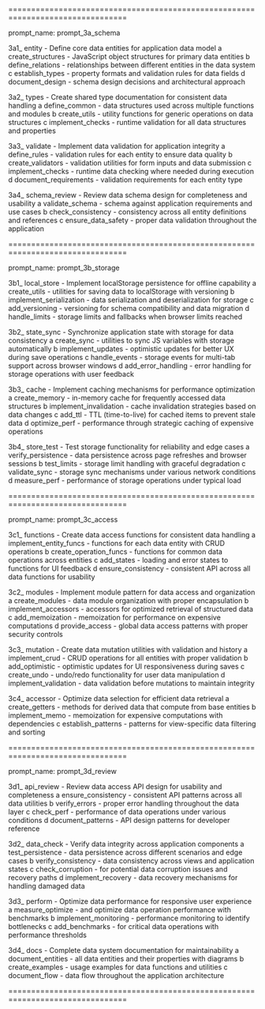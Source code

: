 ================================================================================

prompt_name: prompt_3a_schema

3a1_ entity              - Define core data entities for application data model
   a create_structures   - JavaScript object structures for primary data entities
   b define_relations    - relationships between different entities in the data system
   c establish_types     - property formats and validation rules for data fields
   d document_design     - schema design decisions and architectural approach

3a2_ types               - Create shared type documentation for consistent data handling
   a define_common       - data structures used across multiple functions and modules
   b create_utils        - utility functions for generic operations on data structures
   c implement_checks    - runtime validation for all data structures and properties

3a3_ validate            - Implement data validation for application integrity
   a define_rules        - validation rules for each entity to ensure data quality
   b create_validators   - validation utilities for form inputs and data submission
   c implement_checks    - runtime data checking where needed during execution
   d document_requirements - validation requirements for each entity type

3a4_ schema_review       - Review data schema design for completeness and usability
   a validate_schema     - schema against application requirements and use cases
   b check_consistency   - consistency across all entity definitions and references
   c ensure_data_safety  - proper data validation throughout the application

================================================================================

prompt_name: prompt_3b_storage

3b1_ local_store         - Implement localStorage persistence for offline capability
   a create_utils        - utilities for saving data to localStorage with versioning
   b implement_serialization - data serialization and deserialization for storage
   c add_versioning      - versioning for schema compatibility and data migration
   d handle_limits       - storage limits and fallbacks when browser limits reached

3b2_ state_sync          - Synchronize application state with storage for data consistency
   a create_sync         - utilities to sync JS variables with storage automatically
   b implement_updates   - optimistic updates for better UX during save operations
   c handle_events       - storage events for multi-tab support across browser windows
   d add_error_handling  - error handling for storage operations with user feedback

3b3_ cache               - Implement caching mechanisms for performance optimization
   a create_memory       - in-memory cache for frequently accessed data structures
   b implement_invalidation - cache invalidation strategies based on data changes
   c add_ttl             - TTL (time-to-live) for cached items to prevent stale data
   d optimize_perf       - performance through strategic caching of expensive operations

3b4_ store_test          - Test storage functionality for reliability and edge cases
   a verify_persistence  - data persistence across page refreshes and browser sessions
   b test_limits         - storage limit handling with graceful degradation
   c validate_sync       - storage sync mechanisms under various network conditions
   d measure_perf        - performance of storage operations under typical load

================================================================================

prompt_name: prompt_3c_access

3c1_ functions           - Create data access functions for consistent data handling
   a implement_entity_funcs - functions for each data entity with CRUD operations
   b create_operation_funcs - functions for common data operations across entities
   c add_states          - loading and error states to functions for UI feedback
   d ensure_consistency  - consistent API across all data functions for usability

3c2_ modules             - Implement module pattern for data access and organization
   a create_modules      - data module organization with proper encapsulation
   b implement_accessors - accessors for optimized retrieval of structured data
   c add_memoization     - memoization for performance on expensive computations
   d provide_access      - global data access patterns with proper security controls

3c3_ mutation            - Create data mutation utilities with validation and history
   a implement_crud      - CRUD operations for all entities with proper validation
   b add_optimistic      - optimistic updates for UI responsiveness during saves
   c create_undo         - undo/redo functionality for user data manipulation
   d implement_validation - data validation before mutations to maintain integrity

3c4_ accessor            - Optimize data selection for efficient data retrieval
   a create_getters      - methods for derived data that compute from base entities
   b implement_memo      - memoization for expensive computations with dependencies
   c establish_patterns  - patterns for view-specific data filtering and sorting

================================================================================

prompt_name: prompt_3d_review

3d1_ api_review          - Review data access API design for usability and completeness
   a ensure_consistency  - consistent API patterns across all data utilities
   b verify_errors       - proper error handling throughout the data layer
   c check_perf          - performance of data operations under various conditions
   d document_patterns   - API design patterns for developer reference

3d2_ data_check          - Verify data integrity across application components
   a test_persistence    - data persistence across different scenarios and edge cases
   b verify_consistency  - data consistency across views and application states
   c check_corruption    - for potential data corruption issues and recovery paths
   d implement_recovery  - data recovery mechanisms for handling damaged data

3d3_ perform             - Optimize data performance for responsive user experience
   a measure_optimize    - and optimize data operation performance with benchmarks
   b implement_monitoring - performance monitoring to identify bottlenecks
   c add_benchmarks      - for critical data operations with performance thresholds

3d4_ docs                - Complete data system documentation for maintainability
   a document_entities   - all data entities and their properties with diagrams
   b create_examples     - usage examples for data functions and utilities
   c document_flow       - data flow throughout the application architecture

================================================================================
